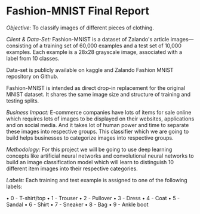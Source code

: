 # Fashion-MNIST Final Report 
 
*Objective:* To classify images of different pieces of clothing. 
 
*Client & Data-Set:* Fashion-MNIST is a dataset of Zalando's article images—consisting of a 
training set of 60,000 examples and a test set of 10,000 examples. Each example is a 28x28 
grayscale image, associated with a label from 10 classes.  
 
Data-set is publicly available on kaggle and Zalando Fashion MNIST repository on Github. 
 
Fashion-MNIST is intended as direct drop-in replacement for the original MNIST dataset. It shares 
the same image size and structure of training and testing splits. 
 
*Business Impact:* E-commerce companies have lots of items for sale online which requires lots 
of images to be displayed on their websites, applications and on social media. And it takes lot of 
human power and time to separate these images into respective groups. This classifier which we 
are going to build helps businesses to categorize images into respective groups. 
 
*Methodology:* For this project we will be going to use deep learning concepts like artificial neural 
networks and convolutional neural networks to build an image classification model which will 
learn to distinguish 10 different item images into their respective categories. 
 
*Labels:* Each training and test example is assigned to one of the following labels: 
 
• 0 - T-shirt/top 
• 1 - Trouser 
• 2 - Pullover 
• 3 - Dress 
• 4 - Coat 
• 5 - Sandal 
• 6 - Shirt 
• 7 - Sneaker 
• 8 - Bag 
• 9 - Ankle boot
